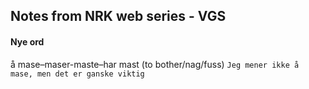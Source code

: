 ## Notes from NRK web series - VGS

#### Nye ord
å mase–maser-maste–har mast (to bother/nag/fuss) `Jeg mener ikke å mase, men det er ganske viktig`  

